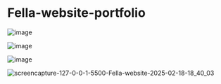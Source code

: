 # Fella-website-portfolio

![image](https://github.com/user-attachments/assets/1827bc0e-7242-4241-8b92-aa35b38e8dfd)

![image](https://github.com/user-attachments/assets/64c2ef52-d115-45fd-9a05-2d226333bc33)

![image](https://github.com/user-attachments/assets/b1d15bdb-1b0f-4f25-9b89-7c3a7df924d6)


![screencapture-127-0-0-1-5500-Fella-website-2025-02-18-18_40_03](https://github.com/user-attachments/assets/dae3ec75-03cc-4210-9879-01e5a00f35fc)
